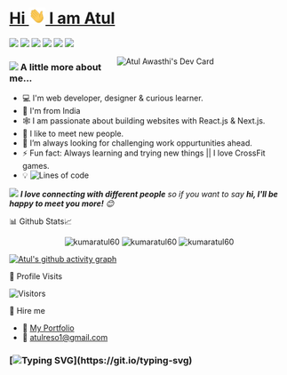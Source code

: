 # [Hi <img src="https://raw.githubusercontent.com/ABSphreak/ABSphreak/master/gifs/Hi.gif" width="30px"> I am Atul](https://www.linkedin.com/in/atul-kumar-awasthi-225511143)

[<img height="30" src="https://img.shields.io/badge/twitter-%231DA1F2.svg?&style=flat-square&logo=twitter&logoColor=white" />][twitter]
[<img height="30" src="https://img.shields.io/badge/linkedin-1.8k-blue.svg?&style=flat&logo=linkedin&logoColor=white" />][LinkedIn]
[<img height="30" src="https://img.shields.io/badge/medium-black.svg?&style=plastic&logo=medium&logoColor=white" />][medium]
[<img height="30" src="https://img.shields.io/badge/hackerrank-brightgreen.svg?&style=for-the-badge&logo=hackerrank&logoColor=white" />][hackerrank]
[<img height="30" src="https://img.shields.io/badge/leetcode-yellow.svg?&style=plastic&logo=leetcode&logoColor=white" />][leetcode]
[<img height="30" src="https://img.shields.io/badge/geeksforgeeks-brightgreen.svg?&style=plastic&logo=geeksforgeeks&logoColor=white" />][geeksforgeeks]


<a href="https://app.daily.dev/atuldev12"><img align="right" src="https://api.daily.dev/devcards/99f2714dded04f30b399dbc50b7fe41c.png?r=9er" width="310" alt="Atul Awasthi's Dev Card"/></a>


 ### <img src="https://media.giphy.com/media/VgCDAzcKvsR6OM0uWg/giphy.gif" width="50"> A little more about me...
 
- 💻 I'm web developer, designer & curious learner.
- 📍  I'm from India
- 🕸️ I am passionate about building websites with React.js & Next.js.
- 🤝  I like to meet new people.
- 🌋 I’m always looking for challenging work oppurtunities ahead.
- ⚡ Fun fact: Always learning and trying new things || I love CrossFit games.
- 💡 ![Lines of code](https://img.shields.io/badge/From%20Hello%20World%20I%27ve%20Written-1.0%20million+%20lines%20of%20code-blue)


<img src="https://media.giphy.com/media/LnQjpWaON8nhr21vNW/giphy.gif" width="60"> <em><b>I love connecting with different people</b> so if you want to say <b>hi, I'll be happy to meet you more!</b> 😊 </em>


📊 Github Stats📈
 
 
<p align="center">
 <img width="48%" src="https://github-readme-stats.vercel.app/api?username=kumaratul60&show_icons=true&theme=dark&title_color=ff8000&text_color=ffffff&bg_color=6a6a6a&locale=en&hide_border=true" alt="kumaratul60" />
<img width="40%" src="https://github-readme-stats.vercel.app/api/top-langs?username=kumaratul60&show_icons=true&theme=dark&title_color=ff8000&text_color=ffffff&bg_color=6a6a6a&locale=en&layout=compact&hide_border=true" alt="kumaratul60" /> 
<img width="48%" src="https://github-readme-streak-stats.herokuapp.com/?user=kumaratul60&theme=highcontrast&hide_border=true" alt="kumaratul60" />
</p>


[![Atul's github activity graph](https://activity-graph.herokuapp.com/graph?username=kumaratul60&theme=react-dark)](https://github.com/kumaratul60/github-readme-activity-graph)

🌱 Profile Visits 

 ![Visitors](https://profile-counter.glitch.me/{kumaratul60}/count.svg?align=right)

 📶 Hire me
- :paperclip: [My Portfolio](https://atulthecode1.netlify.app)
- :email: atulreso1@gmail.com

 
 [twitter]:https://twitter.com/atulkawasthi
 [linkedin]:https://www.linkedin.com/in/atul-kumar-awasthi
 [medium]:https://medium.com/@kumaratul60
 [hackerrank]:https://www.hackerrank.com/atulreso1
 [gmail]: https://gmail.com
 [leetcode]: https://leetcode.com/atulreso1
 [geeksforgeeks]: https://auth.geeksforgeeks.org/user/atul0063


###  [![Typing SVG](https://readme-typing-svg.herokuapp.com?size=24&width=600&lines=+Always+happy+to+Help+;)](https://git.io/typing-svg)

